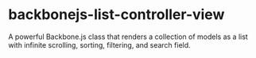 backbonejs-list-controller-view
===============================

A powerful Backbone.js class that renders a collection of models as a list with infinite scrolling, sorting, filtering, and search field.
